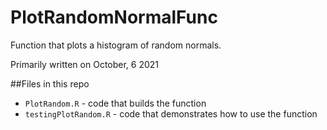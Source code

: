 # PlotRandomNormalFunc

Function that plots a histogram of random normals.

Primarily written on October, 6 2021

##Files in this repo
* `PlotRandom.R` - code that builds the function
* `testingPlotRandom.R` - code that demonstrates how to use the function